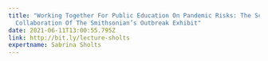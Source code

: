 ```yaml
---
title: "Working Together For Public Education On Pandemic Risks: The Scientific
  Collaboration Of The Smithsonian’s Outbreak Exhibit"
date: 2021-06-11T13:00:55.795Z
link: http://bit.ly/lecture-sholts
expertname: Sabrina Sholts
---
```

